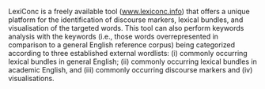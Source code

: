 LexiConc is a freely available tool (www.lexiconc.info) that offers a unique  platform for the identification of discourse markers, lexical bundles, and visualisation of the targeted words. This tool can also perform keywords analysis with the keywords  (i.e., those words overrepresented in comparison to a general English reference corpus) being categorized according to three established external wordlists: (i) commonly occurring lexical bundles in general English; (ii) commonly occurring lexical bundles in academic English, and (iii) commonly occurring discourse markers and  (iv) visualisations. 
